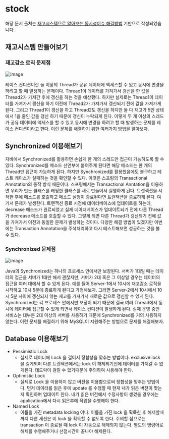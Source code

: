 # stock
해당 문서 출처는 [재고시스템으로 알아보는 동시성이슈 해결방법](https://www.inflearn.com/course/%EB%8F%99%EC%8B%9C%EC%84%B1%EC%9D%B4%EC%8A%88-%EC%9E%AC%EA%B3%A0%EC%8B%9C%EC%8A%A4%ED%85%9C) 기반으로 작성되었습니다. 

## 재고시스템 만들어보기
### 재고감소 로직 문제점
![image](https://github.com/haeyonghahn/stock/assets/31242766/f4b93643-e012-4a8e-b975-e91875dfdd3a)

레이스 컨디션이란 둘 이상의 Thread가 공유 데이터에 액세스할 수 있고 동시에 변경을 하려고 할 때 발생하는 문제이다. Thread1이 데이터를 가져가서 갱신을 한 값을 Thread2가 가져간 후에 갱신을 하는 것을 예상했다. 
하지만 실제로는 Thread1이 데이터를 가져가서 갱신을 하기 이전에 Thread2가 가져가서 갱신되기 전에 값을 가져가게 된다. 그리고 Thread1이 갱신을 하고 Thread2도 갱신을 하지만 둘 다 재고가 5인 상태에서 1을 줄인 값을 갱신
하기 때문에 갱신이 누락되게 된다. 이렇게 두 개 이상의 스레드가 공유 데이터에 액세스를 할 수 있고 동시에 변경을 하려고 할 때 발생하는 문제를 레이스 컨디션이라고 한다. 이런 문제를 해결하기 위한 여러가지 방법을 알아보자.

## Synchronized 이용해보기
자바에서 Synchronized를 활용하면 손쉽게 한 개의 스레드만 접근이 가능하도록 할 수 있다. Synchronized를 메소드 선언부에 붙여주게 된다면 해당 메소드는 한 개의 Thread만 접근이 가능하게 된다. 하지만 Synchronized를 활용했음에도 불구하고 테스트 케이스가 실패하는 것을 확인할 수 있다. 이것은 스프링의 Transactional Annotation의 동작 방식 때문이다. 스프링에서는 Transactional Anntation을 이용하면 우리가 만든 클래스를 래핑한 클래스를 새로 만들어서 실행하게 된다. 트랜잭션을 시작한 후에 메소드를 호출하고 메소드 실행이 종료된다면 트랜잭션을 종료하게 된다. 여기서 문제가 발생한다. 트랜잭션 종료 시점에 데이터베이스에 업데이트를 하는데, decrease 메소드가 완료되었고 실제 데이터베이스가 업데이트되기 전에 다른 Thread가 decrease 메소드를 호출할 수 있다. 그렇게 되면 다른 Thread가 갱신되기 전에 값을 가져가서 이전과 동일한 문제가 발생하는 것이다. 다양한 해결 방법이 있겠지만 이번에는 Transaction Annotation을 주석처리하고 다시 테스트해보면 성공하는 것을 볼 수 있다.

### Synchronized 문제점
![image](https://github.com/haeyonghahn/stock/assets/31242766/d6184b51-9d49-40a4-9f20-12ffdbad16c2)

Java의 Synchronized는 하나의 프로세스 안에서만 보장된다. 서버가 1대일 때는 데이터의 접근을 서버가 1대만 해서 괜찮지만, 서버가 2대 혹은 그 이상일 경우는 데이터의 접근을 여러 대에서 할 수 있게 된다. 예를 들어 Server-1에서 10시에 재고감소 로직을 시작하고 10시 5분에 종료하게 된다고 가정해보자. 그러면 Server-2에서 10시에서 10시 5분 사이에 갱신되지 않는 재고를 가져가서 새로운 값으로 갱신할 수 있게 된다. Synchronized는 각 프로세스 안에서만 보장이 되기 때문에 결국 여러 Thread에서 동시에 데이터에 접근할 수 있게 되면서 레이스 컨디션이 발생하게 된다. 실제 운영 중인 서비스는 대부분 2대 이상의 서버를 사용하기 때문에 Synchronized를 거의 사용하지 않는다. 이런 문제를 해결하기 위해 MySQL이 지원해주는 방법으로 문제를 해결해보자.

## Database 이용해보기
- Pessimistic Lock
  - 실제로 데이터에 Lock 을 걸어서 정합성을 맞추는 방법이다. exclusive lock 을 걸게되며 다른 트랜잭션에서는 lock 이 해제되기전에 데이터를 가져갈 수 없게된다. 데드락이 걸릴 수 있기때문에 주의하여 사용해야 한다.
- Optimistic Lock
  - 실제로 Lock 을 이용하지 않고 버전을 이용함으로써 정합성을 맞추는 방법이다. 먼저 데이터를 읽은 후에 update 를 수행할 때 현재 내가 읽은 버전이 맞는지 확인하며 업데이트 한다. 내가 읽은 버전에서 수정사항이 생겼을 경우에는 application에서 다시 읽은후에 작업을 수행해야 한다.
- Named Lock
  - 이름을 가진 metadata locking 이다. 이름을 가진 lock 을 획득한 후 해제할때까지 다른 세션은 이 lock 을 획득할 수 없도록 한다. 주의할 점으로는 transaction 이 종료될 때 lock 이 자동으로 해제되지 않는다. 별도의 명령어로 해제를 수행해주거나 선점시간이 끝나야 해제된다.

